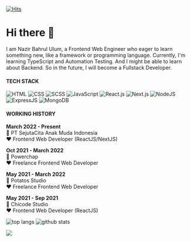 [![Hits](https://hits.seeyoufarm.com/api/count/incr/badge.svg?url=https%3A%2F%2Fgithub.com%2Fdevnazir%2Fhit-counter&count_bg=%2379C83D&title_bg=%23555555&icon=reverbnation.svg&icon_color=%23CBCF44&title=hits&edge_flat=false)](https://hits.seeyoufarm.com)

# Hi there 👋
I am Nazir Bahrul Ulum, a Frontend Web Engineer who eager to learn something new, like a framework or programming language. Currently, I'm learning TypeScript and Automation Testing. And I might be able to learn about Backend. So in the future, I  will become a Fullstack Developer.

#### TECH STACK

![HTML](https://img.shields.io/badge/-HTML-brightgreen)
![CSS](https://img.shields.io/badge/-CSS-yellowgreen)
![SCSS](https://img.shields.io/badge/-SCSS-pink)
![JavaScript](https://img.shields.io/badge/-JavaScript-orange)
![React.js](https://img.shields.io/badge/-React.js-lightgrey)
![Next.js](https://img.shields.io/badge/-Next.js-yellow)
![NodeJS](https://img.shields.io/badge/-NodeJS-green)
![ExpressJS](https://img.shields.io/badge/-ExpressJS-red)
![MongoDB](https://img.shields.io/badge/-MongoDB-purple)

#### WORKING HISTORY
**March 2022 - Present**  
🏢 PT SejutaCita Anak Muda Indonesia  
❤ Frontend Web Developer (ReactJS/NextJS)  

**Oct 2021 - March 2022**  
🏢 Powerchap  
❤ Freelance Frontend Web Developer

**May 2021 - March 2022**  
🏢 Potatos Studio  
❤ Freelance Frontend Web Developer

**May 2021 - Sep 2021**  
🏢 Chicode Studio  
❤ Frontend Web Developer (ReactJS)  


![top langs](https://github-readme-stats.vercel.app/api/top-langs/?username=devnazir&theme=react&layout=compact&hide=html,css,scss,shell)
![github stats](https://github-readme-stats.vercel.app/api?username=devnazir&show_icons=true&count_private=true&hide=prs,issues&theme=dark)

<a href="https://github.com/devnazir">
  <img align="center" src="https://github-readme-stats.vercel.app/api/wakatime?username=devnazir&layout=compact" />
</a>
